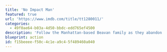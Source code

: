 ```yaml
---
title: 'No Impact Man'
featured: true
url: 'https://www.imdb.com/title/tt1280011/'
categories:
  - 49f0ae64-b03a-4d50-bbdc-edd765ef4500
description: 'Follow the Manhattan-based Beavan family as they abandon their high consumption 5th Avenue lifestyle and try to live a year while making no net environmental impact.'
blueprint: action
id: f15beeee-f50c-4c1e-a9c4-5f489460a040
---
```


